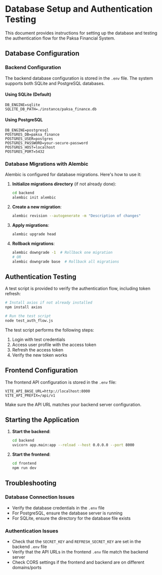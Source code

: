 # Database Setup and Authentication Testing

This document provides instructions for setting up the database and testing the authentication flow for the Paksa Financial System.

## Database Configuration

### Backend Configuration

The backend database configuration is stored in the `.env` file. The system supports both SQLite and PostgreSQL databases.

#### Using SQLite (Default)

```
DB_ENGINE=sqlite
SQLITE_DB_PATH=./instance/paksa_finance.db
```

#### Using PostgreSQL

```
DB_ENGINE=postgresql
POSTGRES_DB=paksa_finance
POSTGRES_USER=postgres
POSTGRES_PASSWORD=your-secure-password
POSTGRES_HOST=localhost
POSTGRES_PORT=5432
```

### Database Migrations with Alembic

Alembic is configured for database migrations. Here's how to use it:

1. **Initialize migrations directory** (if not already done):
   ```bash
   cd backend
   alembic init alembic
   ```

2. **Create a new migration**:
   ```bash
   alembic revision --autogenerate -m "Description of changes"
   ```

3. **Apply migrations**:
   ```bash
   alembic upgrade head
   ```

4. **Rollback migrations**:
   ```bash
   alembic downgrade -1  # Rollback one migration
   # OR
   alembic downgrade base  # Rollback all migrations
   ```

## Authentication Testing

A test script is provided to verify the authentication flow, including token refresh:

```bash
# Install axios if not already installed
npm install axios

# Run the test script
node test_auth_flow.js
```

The test script performs the following steps:
1. Login with test credentials
2. Access user profile with the access token
3. Refresh the access token
4. Verify the new token works

## Frontend Configuration

The frontend API configuration is stored in the `.env` file:

```
VITE_API_BASE_URL=http://localhost:8000
VITE_API_PREFIX=/api/v1
```

Make sure the API URL matches your backend server configuration.

## Starting the Application

1. **Start the backend**:
   ```bash
   cd backend
   uvicorn app.main:app --reload --host 0.0.0.0 --port 8000
   ```

2. **Start the frontend**:
   ```bash
   cd frontend
   npm run dev
   ```

## Troubleshooting

### Database Connection Issues

- Verify the database credentials in the `.env` file
- For PostgreSQL, ensure the database server is running
- For SQLite, ensure the directory for the database file exists

### Authentication Issues

- Check that the `SECRET_KEY` and `REFRESH_SECRET_KEY` are set in the backend `.env` file
- Verify that the API URLs in the frontend `.env` file match the backend server
- Check CORS settings if the frontend and backend are on different domains/ports